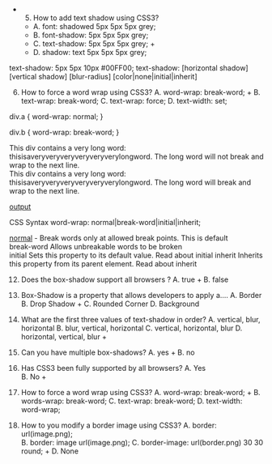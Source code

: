  - 5. How to add text shadow using CSS3?
   - A. font: shadowed 5px 5px 5px grey;
   - B. font-shadow: 5px 5px 5px grey; 
   - C. text-shadow: 5px 5px 5px grey;     +
   - D. shadow: text 5px 5px 5px grey;

 
 text-shadow: 5px 5px 10px #00FF00;
 text-shadow: [horizontal shadow]  [vertical shadow]  [blur-radius] [color|none|initial|inherit] 
 



 6. How to force a word wrap using CSS3?
 A. word-wrap: break-word;   +
 B. text-wrap: break-word;
 C. text-wrap: force;
 D. text-width: set;



div.a {
  word-wrap: normal;
}

div.b {
  word-wrap: break-word;
}


 <div class="a"> This div contains a very long word: thisisaveryveryveryveryveryverylongword. The long word will not break and wrap to the next line.</div>


<div class="b"> This div contains a very long word: thisisaveryveryveryveryveryverylongword. The long word will break and wrap to the next line.</div>

[output](./1.png)



CSS Syntax
word-wrap: normal|break-word|initial|inherit;


<u>normal</u> - Break words only at allowed break points. This is default	
break-word	Allows unbreakable words to be broken	
initial	Sets this property to its default value. Read about initial	
inherit	Inherits this property from its parent element. Read about inherit

 12. Does the box-shadow support all browsers ?
 A. true    +
 B. false 




16. Box-Shadow is a property that allows developers to apply a....
 A. Border
 B. Drop Shadow    +
 C. Rounded Corner
 D. Background 



20. What are the first three values of text-shadow in order?
 A. vertical, blur, horizontal
 B. blur, vertical, horizontal
 C. vertical, horizontal, blur
 D. horizontal, vertical, blur    +




 21. Can you have multiple box-shadows?
 A. yes      +
 B. no 



24. Has CSS3 been fully supported by all browsers?
 A. Yes    
 B. No     +




 28. How to force a word wrap using CSS3?
 A. word-wrap: break-word;      +
 B. words-wrap: break-word;
 C. text-wrap: break-word; 
 D. text-width: word-wrap;



29. How to you modify a border image using CSS3?
 A. border: url(image.png);    
 B. border: image url(image.png);
 C. border-image: url(border.png) 30 30 round;    +
 D. None
